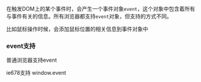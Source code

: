 在触发DOM上的某个事件时，会产生一个事件对象`event`，这个对象中包含着所有与事件有关的信息。所有浏览器都支持`event`对象，但支持的方式不同。 

比如鼠标操作时候，会添加鼠标位置的相关信息到事件对象中

### event支持
普通浏览器支持event

ie678支持 window.event